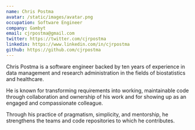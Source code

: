 ```yaml
---
name: Chris Postma
avatar: /static/images/avatar.png
occupation: Software Engineer
company: Gambyt
email: cjrpostma@gmail.com
twitter: https://twitter.com/cjrpostma
linkedin: https://www.linkedin.com/in/cjrpostma
github: https://github.com/cjrpostma
---
```


Chris Postma is a software engineer backed by ten years of experience in data management and research administration in the fields of biostatistics and healthcare.

He is known for transforming requirements into working, maintainable code through collaboration and ownership of his work and for showing up as an engaged and compassionate colleague.

Through his practice of pragmatism, simplicity, and mentorship, he strengthens the teams and code repositories to which he contributes.
